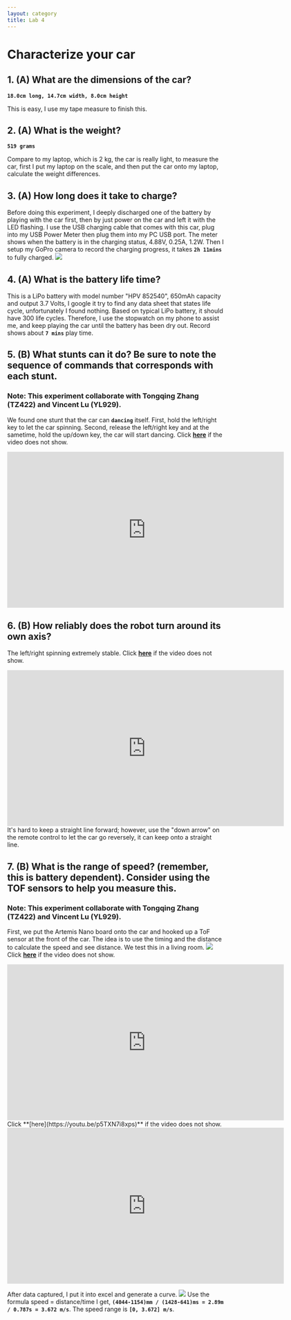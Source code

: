 ```yaml
---
layout: category
title: Lab 4
---
```


# Characterize your car

## 1. (A) What are the dimensions of the car?
**`18.0cm long, 14.7cm width, 8.0cm height`**

This is easy, I use my tape measure to finish this.

## 2. (A) What is the weight?
**`519 grams`**

Compare to my laptop, which is 2 kg, the car is really light, to measure the car, first I put my laptop on the scale, and then put the car onto my laptop, calculate the weight differences.

## 3. (A) How long does it take to charge?
Before doing this experiment, I deeply discharged one of the battery by playing with the car first, then by just power on the car and left it with the LED flashing. I use the USB charging cable that comes with this car, plug into my USB Power Meter then plug them into my PC USB port.
The meter shows when the battery is in the charging status, 4.88V, 0.25A, 1.2W. Then I setup my GoPro camera to record the charging progress, it takes **`2h 11mins`** to fully charged.
![](https://github.com/soulkun/ECE5960-Fast-Robots/raw/main/labs/4/1.jpg)

## 4. (A) What is the battery life time?
This is a LiPo battery with model number "HPV 852540", 650mAh capacity and output 3.7 Volts, I google it try to find any data sheet that states life cycle, unfortunately I found nothing. Based on typical LiPo battery, it should have 300 life cycles. Therefore, I use the stopwatch on my phone to assist me, and keep playing the car until the battery has been dry out. Record shows about **`7 mins`** play time.

## 5. (B) What stunts can it do? Be sure to note the sequence of commands that corresponds with each stunt.
### Note: This experiment collaborate with Tongqing Zhang (TZ422) and Vincent Lu (YL929).
We found one stunt that the car can **`dancing`** itself.
First, hold the left/right key to let the car spinning.
Second, release the left/right key and at the sametime, hold the up/down key, the car will start dancing.
Click **[here](https://www.youtube.com/watch?v=s1zcrImvJYE)** if the video does not show.
<div class="video-container">
  <iframe width="640" height="360" src="https://www.youtube.com/watch?v=s1zcrImvJYE" title="YouTube video player" frameborder="0" allow="accelerometer; autoplay; clipboard-write; encrypted-media; gyroscope; picture-in-picture" allowfullscreen></iframe>
</div>


## 6. (B) How reliably does the robot turn around its own axis?
The left/right spinning extremely stable.
Click **[here](https://youtu.be/pYaPH612VEU)** if the video does not show.
<div class="video-container">
  <iframe width="640" height="360" src="https://youtu.be/pYaPH612VEU" title="YouTube video player" frameborder="0" allow="accelerometer; autoplay; clipboard-write; encrypted-media; gyroscope; picture-in-picture" allowfullscreen></iframe>
</div>
It's hard to keep a straight line forward; however, use the "down arrow" on the remote control to let the car go reversely, it can keep onto a straight line.

## 7. (B) What is the range of speed? (remember, this is battery dependent). Consider using the TOF sensors to help you measure this.
### Note: This experiment collaborate with Tongqing Zhang (TZ422) and Vincent Lu (YL929).
First, we put the Artemis Nano board onto the car and hooked up a ToF sensor at the front of the car. The idea is to use the timing and the distance to calculate the speed and see distance. We test this in a living room.
![](https://github.com/soulkun/ECE5960-Fast-Robots/raw/main/labs/4/2.jpg)
Click **[here](https://youtu.be/9HhGui_mSuE)** if the video does not show.
<div class="video-container">
  <iframe width="640" height="360" src="https://youtu.be/9HhGui_mSuE" title="YouTube video player" frameborder="0" allow="accelerometer; autoplay; clipboard-write; encrypted-media; gyroscope; picture-in-picture" allowfullscreen></iframe>
</div>
Click **[here](https://youtu.be/p5TXN7i8xps)** if the video does not show.
<div class="video-container">
  <iframe width="640" height="360" src="https://youtu.be/p5TXN7i8xps" title="YouTube video player" frameborder="0" allow="accelerometer; autoplay; clipboard-write; encrypted-media; gyroscope; picture-in-picture" allowfullscreen></iframe>
</div>

After data captured, I put it into excel and generate a curve.
![](https://github.com/soulkun/ECE5960-Fast-Robots/raw/main/labs/4/3.jpg)
Use the formula speed = distance/time I get, **`(4044-1154)mm / (1428-641)ms = 2.89m / 0.787s = 3.672 m/s`**.
The speed range is **`[0, 3.672] m/s`**.
